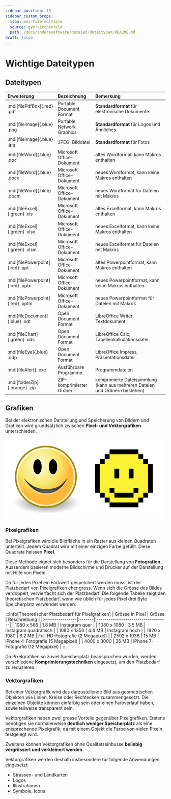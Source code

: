 ```yaml
---
sidebar_position: 10
sidebar_custom_props:
  icon: mdi-file-multiple
  source: gym-kirchenfeld
  path: /docs/anderesoftware/dateien/dateitypen/README.md
draft: false
---
```


# Wichtige Dateitypen


## Dateitypen


| Erweiterung                      | Bezeichnung               | Bemerkung                                                                   |
|:---------------------------------|:--------------------------|:----------------------------------------------------------------------------|
| :mdi[filePdfBox]{.red} .pdf     | Portable Document Format  | **Standardformat** für elektronische Dokumente                              |
| :mdi[fileImage]{.blue} .png      | Portable Network Graphics | **Standardformat** für Logos und Ähnliches                                  |
| :mdi[fileImage]{.blue} .jpg      | JPEG-Bilddatei            | **Standardformat** für Fotos                                                |
| :mdi[fileWord]{.blue} .doc       | Microsoft Office-Dokument | altes Wordformat, kann Makros enthalten                                     |
| :mdi[fileWord]{.blue} .docx      | Microsoft Office-Dokument | neues Wordformat, kann keine Makros enthalten                               |
| :mdi[fileWord]{.blue} .docm      | Microsoft Office-Dokument | neues Wordformat für Dateien mit Makros                                     |
| :mdi[fileExcel]{.green} .xls     | Microsoft Office-Dokument | altes Excelformat, kann Makros enthalten                                    |
| :mdi[fileExcel]{.green} .xlsx    | Microsoft Office-Dokument | neues Excelformat, kann keine Makros enthalten                              |
| :mdi[fileExcel]{.green} .xlsm    | Microsoft Office-Dokument | neues Excelformat für Dateien mit Makros                                    |
| :mdi[filePowerpoint]{.red} .ppt  | Microsoft Office-Dokument | altes Powerpointformat, kann Makros enthalten                               |
| :mdi[filePowerpoint]{.red} .pptx | Microsoft Office-Dokument | neues Powerpointformat, kann keine Makros enthalten                         |
| :mdi[filePowerpoint]{.red} .pptm | Microsoft Office-Dokument | neues Powerpointformat für Dateien mit Makros                               |
| :mdi[fileDocument]{.blue} .odt   | Open Document Format      | LibreOffice Writer, Textdokument                                            |
| :mdi[fileChart]{.green} .ods     | Open Document Format      | LibreOffice Calc, Tabellenkalkulationsdatei                                 |
| :mdi[fileEye]{.blue} .odp        | Open Document Format      | LibreOffice Impress, Präsentationsdatei                                     |
| :mdi[fileAlert] .exe            | Ausführbare Programme     | Programmdateien                                                             |
| :mdi[folderZip]{.orange} .zip    | ZIP-komprimierter Ordner  | komprimierte Dateisammlung (kann aus mehreren Dateien und Ordnern bestehen) |



## Grafiken

Bei der elektronischen Darstellung und Speicherung von Bildern und Grafiken wird grundsätzlich zwischen **Pixel- und Vektorgrafiken** unterschieden.

![Smiley als Vektor- und Pixelgrafik](./smiley-pixel-vektor.png)

### Pixelgrafiken

Bei Pixelgrafiken wird die Bildfläche in ein Raster aus kleinen Quadraten unterteilt. Jedem Quadrat wird mit einer einzigen Farbe gefüllt. Diese Quadrate heissen **Pixel**.

Diese Methode eignet sich besonders für die Darstellung von **Fotografien**. Ausserdem basieren moderne Bildschirme und Drucker auf der Darstellung mit Hilfe von Pixeln.

Da für jedes Pixel ein Farbwert gespeichert werden muss, ist der Platzbedarf von Pixelgrafiken eher gross. Wenn sich die Grösse des Bildes verdoppelt, vervierfacht sich der Platzbedarf. Die folgende Tabelle zeigt den theoretischen Platzbedarf, wenn wie üblich für jedes Pixel drei Byte Speicherplatz verwendet werden:

:::info[Theoretischer Platzbedarf für Pixelgrafiken]
| Grösse in Pixel | Grösse | Beschreibung                       |
|:----------------|:-------|:-----------------------------------|
| 1080 x 566      | 1.8 MB | Instagram quer                     |
| 1080 x 1080     | 3.5 MB | Instagram quadratisch              |
| 1080 x 1350     | 4.4 MB | Instagram hoch                     |
| 1920 x 1080     | 6.2 MB | Full HD-Fotografie (2 Megapixel)   |
| 2592 x 1936     | 15 MB  | iPhone 4-Fotografie (5 Megapixel)  |
| 4000 x 3000     | 36 MB  | iPhone 7-Fotografie (12 Megapixel) |
:::

Da Pixelgrafiken so zuviel Speicherplatz beanspruchen würden, werden verschiedene **Komprimierungstechniken** eingesetzt, um den Platzbedarf zu reduzieren.

### Vektorgrafiken

Bei einer Vektorgrafik wird das darzustellende Bild aus geometrischen Objekten wie Linien, Kreise oder Rechtecken zusammengesetzt. Die einzelnen Objekte können einfarbig sein oder einen Farbverlauf haben, sowie teilweise transparent sein.

Vektorgrafiken haben zwei grosse Vorteile gegenüber Pixelgrafiken. Erstens benötigen sie normalerweise **deutlich weniger Speicherplatz** als eine entsprechende Pixelgrafik, da mit einem Objekt die Farbe von vielen Pixeln festgelegt wird.

Zweitens können Vektorgrafiken ohne Qualitätseinbusse **beliebig vergrössert und verkleinert werden**.

Vektorgrafiken werden deshalb insbesondere für folgende Anwendungen eingesetzt:

* Strassen- und Landkarten
* Logos
* Illustrationen
* Symbole, Icons
